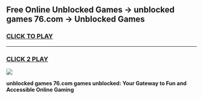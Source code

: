 
## Free Online Unblocked Games → unblocked games 76.com → Unblocked Games
<h3>
<a href="https://premium.freeplayer.one?title=unblocked_games_76.com&ref=21F">CLICK TO PLAY</a></h3>
<hr>

<h3>
<a href="https://premium.freeplayer.one?title=unblocked_games_76.com&ref=21F">CLICK 2 PLAY</a>
  
</h3>

<a href="https://premium.freeplayer.one?title=unblocked_games_76.com&ref=21F/"><img src="https://clearcache.store/games.png"></a>


**unblocked games 76.com games unblocked: Your Gateway to Fun and Accessible Online Gaming**
